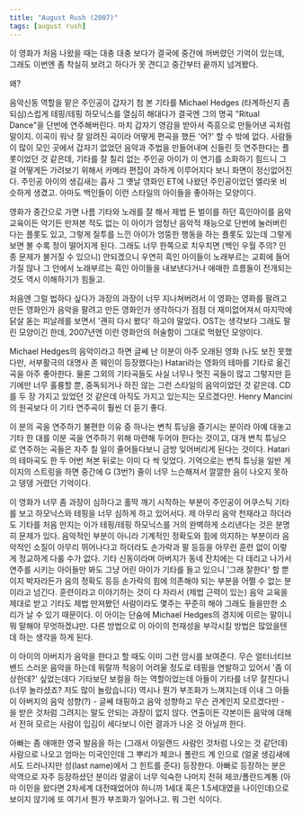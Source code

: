 ```yaml
---
title: "August Rush (2007)"
tags: [august rush]
---
```


이 영화가 처음 나왔을 때는 대충 대충 보다가 결국에 중간에 꺼버렸던 기억이 있는데, 그래도 이번엔 좀 착실히 보려고 하다가 못 견디고 중간부터 끝까지 넘겨봤다.

왜?

음악신동 역할을 맡은 주인공이 갑자기 첨 본 기타를 Michael Hedges (타계하신지 좀 되심)스럽게 테핑/테핑 하모닉스를 열심히 해대다가 결국엔 그의 명곡 "Ritual Dance"을 단번에 연주해버린다. 마치 갑자기 영감을 받아서 즉흥으로 만들어낸 곡처럼 말이지. 이곡이 워낙 잘 알려진 곡이라 어떻게 편곡을 했든 '어?' 할 수 밖에 없다. 사람들이 많이 모인 곳에서 갑자기 없었던 음악과 주법을 만들어내며 신들린 듯 연주한다는 플롯이었던 것 같은데, 기타를 잘 칠리 없는 주인공 아이가 이 연기를 소화하기 힘드니 그걸 어떻게든 가려보기 위해서 카메라 편집이 과하게 이루어지다 보니 화면이 정신없어진다. 주인공 아이의 생김새는 흡사 그 옛날 영화인 ET에 나왔던 주인공이었던 엘리옷 비슷하게 생겼고. 아마도 백인들이 이런 스타일의 아이들을 좋아하는 모양이다. 

영화가 중간으로 가면 나름 기타와 노래를 잘 해서 제법 돈 벌이를 하던 흑인아이를 음악 교육이든 악기든 만져본 적도 없는 이 아이가 엄청난 음악적 재능으로 단번에 눌러버린다는 플롯도 있고, 그렇게 질투를 느낀 아이가 엉뚱한 행동을 하는 플롯도 있는데 그렇게 보면 볼 수록 정이 떨어지게 된다. 그래도 너무 한쪽으로 치우치면 (백인 우월 주의? 인종 문제가 불거질 수 있으니) 안되겠으니 우연히 흑인 아이들이 노래부르는 교회에 들어가질 않나 그 안에서 노래부르는 흑인 아이들을 내보낸다거나 애매한 흐름들이 전개되는 것도 역시 이해하기가 힘들고. 

처음엔 그럴 법하다 싶다가 과장의 과장이 너무 지나쳐버려서 이 영화는 영화를 팔려고 만든 영화인가 음악을 팔려고 만든 영화인가 생각하다가 점점 더 재미없어져서 마지막에 닭살 돋는 피날레를 보면서 '괜히 다시 봤다' 하고야 말았다. OST는 생각보다 그래도 팔린 모양이긴 한데, 2007년엔 이런 영화안의 허술함이 그대로 먹혔던 모양이다. 

Michael Hedges의 음악이라고 하면 글쎄 난 이분이 아주 오래된 영화 (나도 보진 못했다만, 서부활극의 대명사 존 웨인이 등장했다는) Hatari라는 영화의 테마를 기타로 옮긴 곡을 아주 좋아한다. 물론 그외의 기타곡들도 사실 너무나 멋진 곡들이 많고 그렇지만 듣기에만 너무 훌륭할 뿐, 중독되거나 하진 않는 그런 스타일의 음악이었던 것 같은데. CD를 두 장 가지고 있었던 것 같은데 아직도 가지고 있는지는 모르겠다만. Henry Mancini의 원곡보다 이 기타 연주곡이 훨씬 더 듣기 좋다. 

이 분의 곡을 연주하기 불편한 이유 중 하나는 변칙 튜닝을 즐기시는 분이라 아예 대놓고 기타 한 대를 이분 곡을 연주하기 위해 마련해 두어야 한다는 것이고, 대개 변칙 튜닝으로 연주하는 곡들은 자주 칠 일이 줄어들다보니 금방 잊어버리게 된다는 것이다. Hatari의 테마곡도 한 두 어번 쳐본 뒤로는 이미 다 싹 잊었다. 기억으로는 변칙 튜닝을 일반 게이지의 스트링을 하면 중간에 G (3번?) 줄이 너무 느슨해져서 깔깔한 음이 나오지 못하고 뎅뎅 거렸던 기억이다. 

이 영화가 너무 좀 과장이 심하다고 홀딱 깨기 시작하는 부분이 주인공이 어쿠스틱 기타를 보고 하모닉스와 테핑을 너무 심하게 하고 있어서다. 제 아무리 음악 천재라고 하더라도 기타를 처음 만지는 이가 테핑/테핑 하모닉스를 거의 완벽하게 소리낸다는 것은 분명히 문제가 있다. 음악적인 부분이 아니라 기계적인 정확도와 힘에 의지하는 부분이라 음악적인 소질이 아무리 뛰어나다고 하더라도 손가락과 팔 등등을 아무런 훈련 없이 이렇게 정교하게 다룰 수가 없다. 기타 신동이라며 아버지가 동네 잔치에는 다 데리고 나가서 연주를 시키는 아이들만 봐도 그냥 어린 아이가 기타를 들고 있으니 '그래 잘한다' 할 뿐이지 박자라든가 음의 정확도 등등 손가락의 힘에 의존해야 되는 부분을 어쩔 수 없는 분이라고 넘긴다. 훈련이라고 이야기하는 것이 다 자라서 (제법 근력이 있는) 음악 교육을 제대로 받고 기타도 제법 만져봤던 사람이라도 몇주는 꾸준히 해야 그래도 들을만한 소리가 날 수 있기 때문이다. 이 아이는 단숨에 Michael Hedges의 경지에 이르는 말이니 뭐 말해야 무엇하겠냐만. 다른 방법으로 이 아이의 천재성을 부각시킬 방법은 많았을텐데 하는 생각을 하게 된다. 

이 아이의 아버지가 음악을 한다고 할 때도 이미 그런 암시를 보여준다. 무슨 얼터너티브 밴드 스러운 음악을 하는데 뭐랄까 적응이 어려울 정도로 테핑을 연발하고 있어서 '좀 이상한데?' 싶었는데다 기타보단 보컬을 하는 역할이었는데 아들이 기타를 너무 잘친다니 (너무 놀라셨죠? 저도 많이 놀랐습니다) 역시나 뭔가 부조화가 느껴지는데 이내 그 아들이 아버지의 음악 성향(?) - 글쎄 태핑하고 음악 성향하고 무슨 관계인지 모르겠다만 - 을 받은 것처럼 그려지는 말도 안되는 과장이 없지 않다. 연출이든 각본이든 음악에 대해서 전혀 모르는 사람이 입김이 세다보니 이런 결과가 나온 것 아닐까 한다. 

아빠는 좀 애매한 영국 발음을 하는 (그래서 아일랜드 사람인 것처럼 나오는 것 같던데) 사람으로 나오고 엄마는 미국인인데 그 뿌리가 체코나 폴란드 계 인으로 (얼굴 생김새에서도 드러나지만 성(last name)에서 그 힌트를 준다) 등장한다. 아빠로 등장하는 분은 악역으로 자주 등장하셨던 분이라 얼굴이 너무 익숙한 나머지 전혀 체코/폴란드계통 (아마 이민을 왔다면 2차세계 대전때었어야 하니까 1세대 혹은 1.5세대였을 나이인데)으로 보이지 않기에 또 여기서 뭔가 부조화가 일어나고. 뭐 그런 식이다. 

